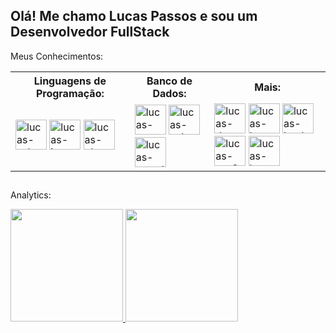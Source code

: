 ## Olá! Me chamo Lucas Passos e sou um Desenvolvedor FullStack

Meus Conhecimentos:
<table width="100%">
	<tr>
		<th>Linguagens de Programação:</th>
		<th>Banco de Dados:</th>
		<th>Mais:</th>
	</tr>
	<tr>
		<td>
			<img aling="center" width="50" height="48" alt="lucas-csharp" title="C#" src="https://cdn.jsdelivr.net/gh/devicons/devicon/icons/csharp/csharp-original.svg" />
			<img aling="center" width="50" height="48" alt="lucas-javascript" title="JavaScript" src="https://cdn.jsdelivr.net/gh/devicons/devicon/icons/javascript/javascript-original.svg" />
			<img aling="center" width="50" height="48" alt="lucas-php" title="PHP" src="https://cdn.jsdelivr.net/gh/devicons/devicon/icons/php/php-original.svg" />
		</td>
		<td>
			<img aling="center" width="50" height="48" alt="lucas-postgresql" title="PostgreSql" src="https://cdn.jsdelivr.net/gh/devicons/devicon/icons/postgresql/postgresql-plain.svg" />
			<img aling="center" width="50" height="48" alt="lucas-sqlserver" title="SQLServer" src="https://cdn.jsdelivr.net/gh/devicons/devicon/icons/microsoftsqlserver/microsoftsqlserver-plain.svg" />
			<img aling="center" width="50" height="48" alt="lucas-mysql" title="MySql"  src="https://cdn.jsdelivr.net/gh/devicons/devicon/icons/mysql/mysql-original.svg" />
		</td>
		<td>
			<img aling="center" width="50" height="48" alt="lucas-dot-net" title=".NET" src="https://cdn.jsdelivr.net/gh/devicons/devicon/icons/dot-net/dot-net-original-wordmark.svg" />
			<img aling="center" width="50" height="48" alt="lucas-laravel" title="Laravel" src="https://cdn.jsdelivr.net/gh/devicons/devicon/icons/laravel/laravel-plain.svg" />
			<img aling="center" width="50" height="48" alt="lucas-html" title="HTML5" src="https://cdn.jsdelivr.net/gh/devicons/devicon/icons/html5/html5-original.svg" />
			<img aling="center" width="50" height="48" alt="lucas-css3" title="CSS3" src="https://cdn.jsdelivr.net/gh/devicons/devicon/icons/css3/css3-original.svg" />
			<img aling="center" width="50" height="48" alt="lucas-bootstrap" title="Bootstrap" src="https://cdn.jsdelivr.net/gh/devicons/devicon/icons/bootstrap/bootstrap-original.svg" />
		</td>
	</tr>
</table>

##

Analytics:
<div style="display: inline_block">
	<a href="https://github.com/LucasLm2">
		<img height="180em" src="https://github-readme-stats.vercel.app/api?username=LucasLm2&show_icons=true&theme=github_dark&include_all_commits=true&count_private=true"/> 
		<img height="180em" src="https://github-readme-stats.vercel.app/api/top-langs/?username=LucasLm2&layout=compact&langs_count=7&theme=github_dark"/>
	</a>
</div>
